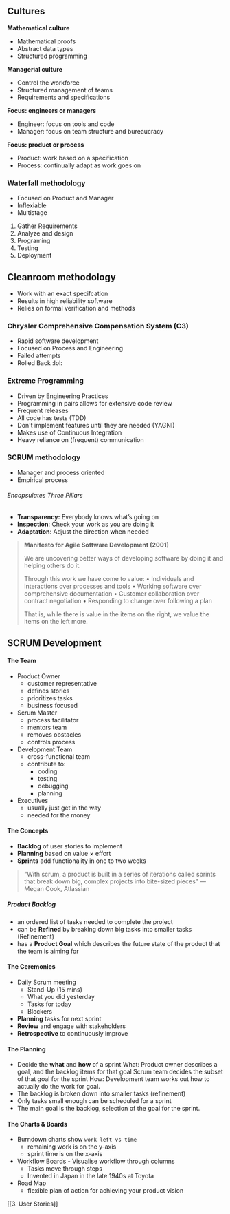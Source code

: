 
## Cultures

**Mathematical culture**
- Mathematical proofs 
- Abstract data types 
- Structured programming

**Managerial culture**
- Control the workforce 
- Structured management of teams 
- Requirements and specifications

**Focus: engineers or managers**
- Engineer: focus on tools and code 
- Manager: focus on team structure and bureaucracy

**Focus: product or process**
- Product: work based on a specification
- Process: continually adapt as work goes on

### Waterfall methodology
- Focused on Product and Manager
- Inflexiable
- Multistage

1. Gather Requirements
2. Analyze and design
3. Programing
4. Testing
5. Deployment

## Cleanroom methodology
- Work with an exact specifcation
- Results in high reliability software 
- Relies on formal verification and methods

### Chrysler Comprehensive Compensation System (C3)
- Rapid software development
- Focused on Process and Engineering 
- Failed attempts
- Rolled Back :lol: 

### Extreme Programming
- Driven by Engineering Practices 
- Programming in pairs allows for extensive code review
- Frequent releases
- All code has tests (TDD)
- Don't implement features until they are needed (YAGNI)
- Makes use of Continuous Integration
- Heavy reliance on (frequent) communication

### SCRUM methodology
- Manager and process oriented
- Empirical process

###### Encapsulates Three Pillars 
- **Transparency:** Everybody knows what’s going on
- **Inspection**: Check your work as you are doing it
- **Adaptation**: Adjust the direction when needed

> **Manifesto for Agile Software Development (2001)**
> 
> We are uncovering better ways of developing software by doing it and helping others do it. 
> 
> Through this work we have come to value: 
> • Individuals and interactions over processes and tools
> • Working software over comprehensive documentation
> • Customer collaboration over contract negotiation
> • Responding to change over following a plan 
> 
> That is, while there is value in the items on the right, we value the items on the left more.


## SCRUM Development

#### The Team
- Product Owner
	- customer representative
	- defines stories
	- prioritizes tasks
	- business focused
-  Scrum Master
	- process facilitator
	- mentors team
	- removes obstacles
	- controls process
- Development Team
	- cross-functional team
	- contribute to:
		- coding 
		- testing 
		- debugging
		- planning
- Executives
	- usually just get in the way
	- needed for the money

#### The Concepts
- **Backlog** of user stories to implement
- **Planning** based on value × effort
- **Sprints** add functionality in one to two weeks

> “With scrum, a product is built in a series of iterations called sprints that break down big, complex projects into bite-sized pieces” — Megan Cook, Atlassian

##### Product Backlog
- an ordered list of tasks needed to complete the project
- can be **Refined** by breaking down big tasks into smaller tasks (Refinement)
- has a **Product Goal** which describes the future state of the product that the team is aiming for

#### The Ceremonies
- Daily Scrum meeting
	- Stand-Up (15 mins)
	- What you did yesterday
	- Tasks for today
	- Blockers
- **Planning** tasks for next sprint
- **Review** and engage with stakeholders
- **Retrospective** to continuously improve

#### The Planning
- Decide the **what** and **how** of a sprint
	What: Product owner describes a goal, and the backlog items for that goal
	Scrum team decides the subset of that goal for the sprint
	How: Development team works out how to actually do the work for goal.
- The backlog is broken down into smaller tasks (refinement)
- Only tasks small enough can be scheduled for a sprint
- The main goal is the backlog, selection of the goal for the sprint.

#### The Charts & Boards

- Burndown charts show `work left vs time`
	- remaining work is on the y-axis
	- sprint time is on the x-axis
-  Workflow Boards - Visualise workflow through columns
	- Tasks move through steps
	- Invented in Japan in the late 1940s at Toyota
- Road Map
	- flexible plan of action for achieving your product vision

[[3. User Stories]]
